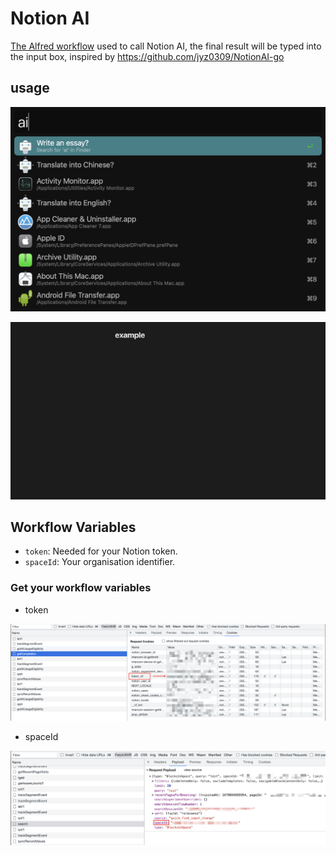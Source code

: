 # Notion AI

[The Alfred workflow](https://github.com/liCells/notion-ai-go) used to call Notion AI, the final result will be typed into the input box, inspired by https://github.com/jyz0309/NotionAI-go

## usage

![img](https://raw.githubusercontent.com/liCells/alfred-workflow/main/notion-ai/usage.png)

![img](https://github.com/liCells/alfred-workflow/blob/main/notion-ai/example.gif)

## Workflow Variables

- `token`: Needed for your Notion token.
- `spaceId`: Your organisation identifier. 

### Get your workflow variables

- token

![img](https://raw.githubusercontent.com/liCells/alfred-workflow/main/notion-ai/get_token_v2.png)

- spaceId

![img](https://raw.githubusercontent.com/liCells/alfred-workflow/main/notion-ai/get_space_id.png)
